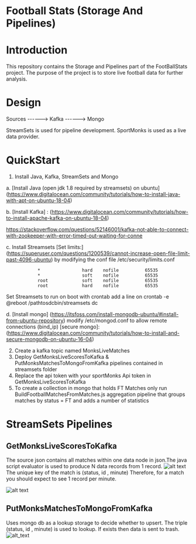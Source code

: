 # Football Stats (Storage And Pipelines)

# Introduction 
This repository contains the Storage and Pipelines part of the FootBallStats project.
The purpose of the project is to store live football data for further analysis.


# Design 

Sources ------> Kafka ------> Mongo 
                                  
StreamSets is used for pipeline development.
SportMonks is used as a live data provider.


# QuickStart 
1.  Install Java, Kafka, StreamSets and Mongo

a. [Install Java (open jdk 1.8 required by streamsets)  on ubuntu] (https://www.digitalocean.com/community/tutorials/how-to-install-java-with-apt-on-ubuntu-18-04)
    
b. [Install Kafka] : (https://www.digitalocean.com/community/tutorials/how-to-install-apache-kafka-on-ubuntu-18-04)

 https://stackoverflow.com/questions/52146001/kafka-not-able-to-connect-with-zookeeper-with-error-timed-out-waiting-for-conne
    
    
c. Install Streamsets 
    [Set limits:] (https://superuser.com/questions/1200539/cannot-increase-open-file-limit-past-4096-ubuntu)
    by modifying the conf file /etc/security/limits.conf
            
                *                hard    nofile          65535
                *                soft    nofile          65535
                root             soft    nofile          65535
                root             hard    nofile          65535
                
    
   Set Streamsets to run on boot with crontab add a line on  crontab -e 
   @reboot  /pathtosdcbin/streamsets dc 

d. [Install mongo]     (https://itsfoss.com/install-mongodb-ubuntu/#install-from-ubuntu-repository)
    modify /etc/mongod.conf to allow remote connections (bind_ip) 
   [secure mongo]:(https://www.digitalocean.com/community/tutorials/how-to-install-and-secure-mongodb-on-ubuntu-16-04)
    
    
2.  Create a kafka topic named MonksLiveMatches
3.  Deploy  GetMonksLiveScoresToKafka & PutMonksMatchesToMongoFromKafka pipelines contained in streamsets folder 
4.  Replace the api token with your sportMonks Api token in GetMonksLiveScoresToKafka
5.  To create a collection in mongo that holds FT Matches only run BuildFootballMatchesFromMatches.js  aggregation pipeline that groups matches by status = FT and adds a number of statistics 

# StreamSets Pipelines 
## GetMonksLiveScoresToKafka 
The source json contains all matches within one data node in json.The java script evaluator is used to produce N data records from 1 record.
![alt text](https://github.com/athanikos/Football_Stats_Storage_And_Pipelines/blob/master/screenshots/GetMonkLiveScoresToKafka_one_to_many.png)
The unique key of the match is (status, id , minute)
Therefore, for a match you should expect to see 1 record per minute. 

![alt text](https://github.com/athanikos/Football_Stats_Storage_And_Pipelines/blob/master/screenshots/GetMonksLiveScoresToKafka.png)
## PutMonksMatchesToMongoFromKafka  
Uses mongo db as a lookup storage to decide whether to upsert. 
The triple (status, id , minute) is used to lookup.
If exists then data is sent to trash.
![alt_text](https://github.com/athanikos/Football_Stats_Storage_And_Pipelines/blob/master/screenshots/PutMonksMatchesToMongoFromKafka.png)












